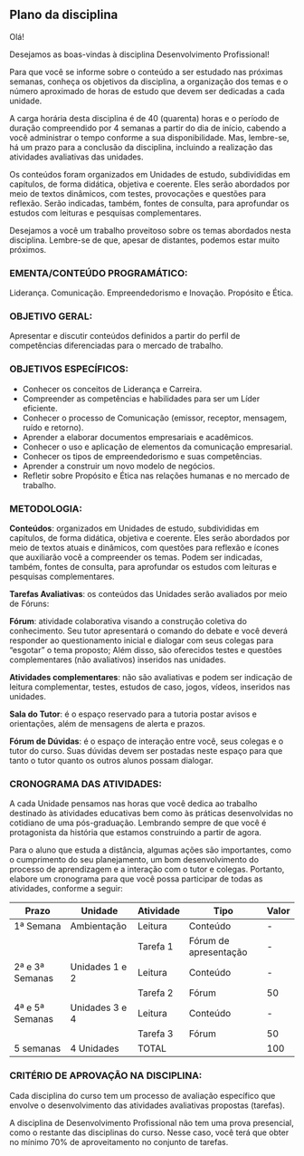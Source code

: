 ## Plano da disciplina

Olá!

Desejamos as boas-vindas à disciplina Desenvolvimento Profissional!

Para que você se informe sobre o conteúdo a ser estudado nas próximas semanas, conheça os objetivos da disciplina, a organização dos temas e o número aproximado de horas de estudo que devem ser dedicadas a cada unidade.

A carga horária desta disciplina é de 40 (quarenta) horas e o período de duração compreendido por 4 semanas a partir do dia de início, cabendo a você administrar o tempo conforme a sua disponibilidade. Mas, lembre-se, há um prazo para a conclusão da disciplina, incluindo a realização das atividades avaliativas das unidades.

Os conteúdos foram organizados em Unidades de estudo, subdivididas em capítulos, de forma didática, objetiva e coerente. Eles serão abordados por meio de textos dinâmicos, com testes, provocações e questões para reflexão. Serão indicadas, também, fontes de consulta, para aprofundar os estudos com leituras e pesquisas complementares.

Desejamos a você um trabalho proveitoso sobre os temas abordados nesta disciplina. Lembre-se de que, apesar de distantes, podemos estar muito próximos.

### EMENTA/CONTEÚDO PROGRAMÁTICO: 

Liderança. Comunicação. Empreendedorismo e Inovação. Propósito e Ética.

### OBJETIVO GERAL:

Apresentar e discutir conteúdos definidos a partir do perfil de competências diferenciadas para o mercado de trabalho.

### OBJETIVOS ESPECÍFICOS: 

- Conhecer os conceitos de Liderança e Carreira.
- Compreender as competências e habilidades para ser um Líder eficiente.
- Conhecer o processo de Comunicação (emissor, receptor, mensagem, ruído e retorno).
- Aprender a elaborar documentos empresariais e acadêmicos.
- Conhecer o uso e aplicação de elementos da comunicação empresarial.
- Conhecer os tipos de empreendedorismo e suas competências.
- Aprender a construir um novo modelo de negócios.
- Refletir sobre Propósito e Ética nas relações humanas e no mercado de trabalho.

### METODOLOGIA:

**Conteúdos**: organizados em Unidades de estudo, subdivididas em capítulos, de forma didática, objetiva e coerente. Eles serão abordados por meio de textos atuais e dinâmicos, com questões para reflexão e ícones que auxiliarão você a compreender os temas. Podem ser indicadas, também, fontes de consulta, para aprofundar os estudos com leituras e pesquisas complementares.

**Tarefas Avaliativas**: os conteúdos das Unidades serão avaliados por meio de Fóruns:

**Fórum**: atividade colaborativa visando a construção coletiva do conhecimento. Seu tutor apresentará o comando do debate e você deverá responder ao questionamento inicial e dialogar com seus colegas para “esgotar” o tema proposto;
Além disso, são oferecidos testes e questões complementares (não avaliativos) inseridos nas unidades.

**Atividades complementares**: não são avaliativas e podem ser indicação de leitura complementar, testes, estudos de caso, jogos, vídeos, inseridos nas unidades.

**Sala do Tutor**: é o espaço reservado para a tutoria postar avisos e orientações, além de mensagens de alerta e prazos.

**Fórum de Dúvidas**: é o espaço de interação entre você, seus colegas e o tutor do curso. Suas dúvidas devem ser postadas neste espaço para que tanto o tutor quanto os outros alunos possam dialogar. 




### CRONOGRAMA DAS ATIVIDADES:

A cada Unidade pensamos nas horas que você dedica ao trabalho destinado às atividades educativas bem como às práticas desenvolvidas no cotidiano de uma pós-graduação. Lembrando sempre de que você é protagonista da história que estamos construindo a partir de agora.

Para o aluno que estuda a distância, algumas ações são importantes, como o cumprimento do seu planejamento, um bom desenvolvimento do processo de aprendizagem e a interação com o tutor e colegas. Portanto, elabore um cronograma para que você possa participar de todas as atividades, conforme a seguir:

 
|Prazo |Unidade	|Atividade|	Tipo|	Valor|
|----|--------|-----------|-----|------|
|1ª Semana|	Ambientação|	Leitura	|Conteúdo	|-|
|         |   |Tarefa 1	|Fórum de apresentação|	-|
|2ª e 3ª Semanas|	Unidades 1 e 2	|Leitura	|Conteúdo|	-|
|                ||Tarefa 2	|Fórum 	|50|
|4ª e 5ª Semanas|	Unidades 3 e 4	|Leitura	|Conteúdo	|-|
|                ||Tarefa 3	|Fórum	|50|
|5 semanas	|4 Unidades	| TOTAL	|| 	100|


### CRITÉRIO DE APROVAÇÃO NA DISCIPLINA:

Cada disciplina do curso tem um processo de avaliação específico que envolve o desenvolvimento das atividades avaliativas propostas (tarefas).

A disciplina de Desenvolvimento Profissional não tem uma prova presencial, como o restante das disciplinas do curso. Nesse caso, você terá que obter no mínimo 70% de aproveitamento no conjunto de tarefas.



